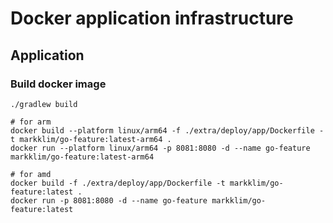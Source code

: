 # Docker application infrastructure

## Application
### Build docker image
```shell
./gradlew build

# for arm
docker build --platform linux/arm64 -f ./extra/deploy/app/Dockerfile -t markklim/go-feature:latest-arm64 .
docker run --platform linux/arm64 -p 8081:8080 -d --name go-feature markklim/go-feature:latest-arm64

# for amd
docker build -f ./extra/deploy/app/Dockerfile -t markklim/go-feature:latest .
docker run -p 8081:8080 -d --name go-feature markklim/go-feature:latest
```